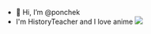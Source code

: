 - 👋 Hi, I’m @ponchek
- I'm HistoryTeacher and I love anime
![](https://img.shields.io/badge/Scratch-4D97FF?style=for-the-badge&logo=Scratch&logoColor=white)


